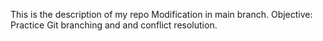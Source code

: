 This is the description of my repo
Modification in main branch.
Objective: Practice Git branching and and conflict resolution.
